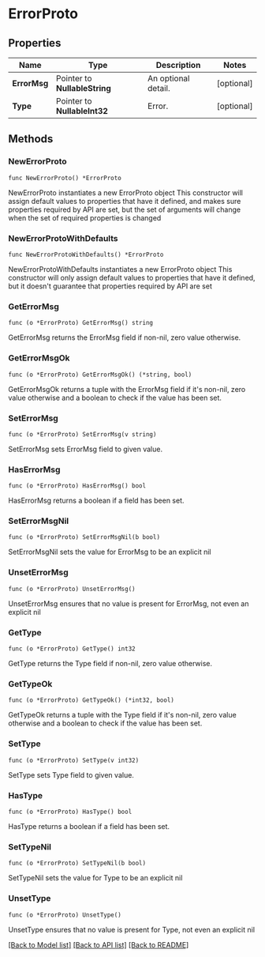 # ErrorProto

## Properties

Name | Type | Description | Notes
------------ | ------------- | ------------- | -------------
**ErrorMsg** | Pointer to **NullableString** | An optional detail. | [optional] 
**Type** | Pointer to **NullableInt32** | Error. | [optional] 

## Methods

### NewErrorProto

`func NewErrorProto() *ErrorProto`

NewErrorProto instantiates a new ErrorProto object
This constructor will assign default values to properties that have it defined,
and makes sure properties required by API are set, but the set of arguments
will change when the set of required properties is changed

### NewErrorProtoWithDefaults

`func NewErrorProtoWithDefaults() *ErrorProto`

NewErrorProtoWithDefaults instantiates a new ErrorProto object
This constructor will only assign default values to properties that have it defined,
but it doesn't guarantee that properties required by API are set

### GetErrorMsg

`func (o *ErrorProto) GetErrorMsg() string`

GetErrorMsg returns the ErrorMsg field if non-nil, zero value otherwise.

### GetErrorMsgOk

`func (o *ErrorProto) GetErrorMsgOk() (*string, bool)`

GetErrorMsgOk returns a tuple with the ErrorMsg field if it's non-nil, zero value otherwise
and a boolean to check if the value has been set.

### SetErrorMsg

`func (o *ErrorProto) SetErrorMsg(v string)`

SetErrorMsg sets ErrorMsg field to given value.

### HasErrorMsg

`func (o *ErrorProto) HasErrorMsg() bool`

HasErrorMsg returns a boolean if a field has been set.

### SetErrorMsgNil

`func (o *ErrorProto) SetErrorMsgNil(b bool)`

 SetErrorMsgNil sets the value for ErrorMsg to be an explicit nil

### UnsetErrorMsg
`func (o *ErrorProto) UnsetErrorMsg()`

UnsetErrorMsg ensures that no value is present for ErrorMsg, not even an explicit nil
### GetType

`func (o *ErrorProto) GetType() int32`

GetType returns the Type field if non-nil, zero value otherwise.

### GetTypeOk

`func (o *ErrorProto) GetTypeOk() (*int32, bool)`

GetTypeOk returns a tuple with the Type field if it's non-nil, zero value otherwise
and a boolean to check if the value has been set.

### SetType

`func (o *ErrorProto) SetType(v int32)`

SetType sets Type field to given value.

### HasType

`func (o *ErrorProto) HasType() bool`

HasType returns a boolean if a field has been set.

### SetTypeNil

`func (o *ErrorProto) SetTypeNil(b bool)`

 SetTypeNil sets the value for Type to be an explicit nil

### UnsetType
`func (o *ErrorProto) UnsetType()`

UnsetType ensures that no value is present for Type, not even an explicit nil

[[Back to Model list]](../README.md#documentation-for-models) [[Back to API list]](../README.md#documentation-for-api-endpoints) [[Back to README]](../README.md)



